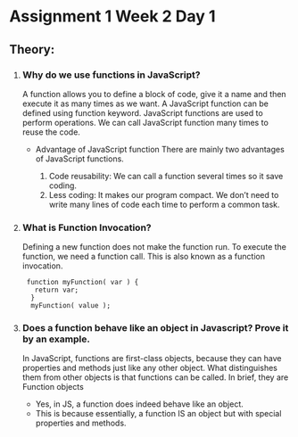 # Assignment 1 Week 2 Day 1

## Theory:

1. ### Why do we use functions in JavaScript?
       
      A function allows you to define a block of code, give it a name and then execute it as many times as we want. A JavaScript function can be defined using function keyword.
      JavaScript functions are used to perform operations. We can call JavaScript function many times to reuse the code.

   - Advantage of JavaScript function
       There are mainly two advantages of JavaScript functions.

        1. Code reusability: We can call a function several times so it save coding.
        2. Less coding: It makes our program compact. We don’t need to write many lines of code each time to perform a common task.
        
        
2. ### What is Function Invocation?    

      Defining a new function does not make the function run. To execute the function, we need a function call. This is also known as a function invocation.
            
        function myFunction( var ) {
          return var;
         }
         myFunction( value );
        
        
3. ### Does a function behave like an object in Javascript? Prove it by an example.    

     In JavaScript, functions are first-class objects, because they can have properties and methods just like any other object. What distinguishes them from other objects is that functions can be called. In brief, they are Function objects
        
      - Yes, in JS, a function does indeed behave like an object.
      - This is because essentially, a function IS an object but with special properties and methods. 
      
